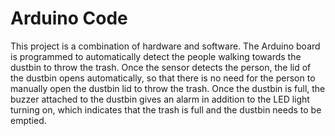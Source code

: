# Arduino Code
This project is a combination of hardware and software. The Arduino board is programmed to automatically detect the people walking towards the dustbin to throw the trash. Once the sensor detects the person, the lid of the dustbin opens automatically, so that there is no need for the person to manually open the dustbin lid to throw the trash. Once the dustbin is full, the buzzer attached to the dustbin gives an alarm in addition to the LED light turning on, which indicates that the trash is full and the dustbin needs to be emptied.
